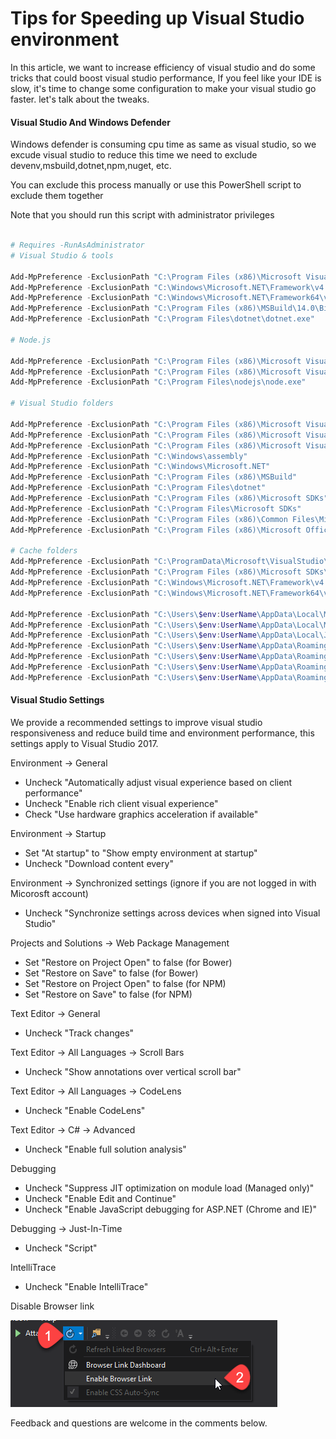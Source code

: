 # Tips for Speeding up Visual Studio environment

In this article, we want to increase efficiency of visual studio and do some tricks that could boost visual studio performance,
If you feel like your IDE is slow, it's time to change some configuration to make your visual studio go faster. let's talk about the tweaks.


#### Visual Studio And Windows Defender

Windows defender is consuming cpu time as same as visual studio, so we excude visual studio to reduce this time
we need to exclude devenv,msbuild,dotnet,npm,nuget, etc.

You can exclude this process manually or use this PowerShell script to exclude them together 

Note that you should run this script with administrator privileges

```powershell

# Requires -RunAsAdministrator
# Visual Studio & tools

Add-MpPreference -ExclusionPath "C:\Program Files (x86)\Microsoft Visual Studio\2017\Professional\Common7\IDE\devenv.exe"
Add-MpPreference -ExclusionPath "C:\Windows\Microsoft.NET\Framework\v4.0.30319\MSBuild.exe"
Add-MpPreference -ExclusionPath "C:\Windows\Microsoft.NET\Framework64\v4.0.30319\MSBuild.exe"
Add-MpPreference -ExclusionPath "C:\Program Files (x86)\MSBuild\14.0\Bin\MSBuild.exe"
Add-MpPreference -ExclusionPath "C:\Program Files\dotnet\dotnet.exe"

# Node.js

Add-MpPreference -ExclusionPath "C:\Program Files (x86)\Microsoft Visual Studio\2017\Professional\Web\External\node.exe"
Add-MpPreference -ExclusionPath "C:\Program Files (x86)\Microsoft Visual Studio\2017\Professional\Common7\ServiceHub\Hosts\ServiceHub.Host.Node.x86\ServiceHub.Host.Node.x86.exe"
Add-MpPreference -ExclusionPath "C:\Program Files\nodejs\node.exe"

# Visual Studio folders

Add-MpPreference -ExclusionPath "C:\Program Files (x86)\Microsoft Visual Studio 10.0"
Add-MpPreference -ExclusionPath "C:\Program Files (x86)\Microsoft Visual Studio 14.0"
Add-MpPreference -ExclusionPath "C:\Program Files (x86)\Microsoft Visual Studio"
Add-MpPreference -ExclusionPath "C:\Windows\assembly"
Add-MpPreference -ExclusionPath "C:\Windows\Microsoft.NET"
Add-MpPreference -ExclusionPath "C:\Program Files (x86)\MSBuild"
Add-MpPreference -ExclusionPath "C:\Program Files\dotnet"
Add-MpPreference -ExclusionPath "C:\Program Files (x86)\Microsoft SDKs"
Add-MpPreference -ExclusionPath "C:\Program Files\Microsoft SDKs"
Add-MpPreference -ExclusionPath "C:\Program Files (x86)\Common Files\Microsoft Shared\MSEnv"
Add-MpPreference -ExclusionPath "C:\Program Files (x86)\Microsoft Office"

# Cache folders
Add-MpPreference -ExclusionPath "C:\ProgramData\Microsoft\VisualStudio\Packages"
Add-MpPreference -ExclusionPath "C:\Program Files (x86)\Microsoft SDKs\NuGetPackages"
Add-MpPreference -ExclusionPath "C:\Windows\Microsoft.NET\Framework\v4.0.30319\Temporary ASP.NET Files"
Add-MpPreference -ExclusionPath "C:\Windows\Microsoft.NET\Framework64\v4.0.30319\Temporary ASP.NET Files"

Add-MpPreference -ExclusionPath "C:\Users\$env:UserName\AppData\Local\Microsoft\VisualStudio"
Add-MpPreference -ExclusionPath "C:\Users\$env:UserName\AppData\Local\Microsoft\WebsiteCache"
Add-MpPreference -ExclusionPath "C:\Users\$env:UserName\AppData\Local\Jetbrains"
Add-MpPreference -ExclusionPath "C:\Users\$env:UserName\AppData\Roaming\Microsoft\VisualStudio"
Add-MpPreference -ExclusionPath "C:\Users\$env:UserName\AppData\Roaming\JetBrains"
Add-MpPreference -ExclusionPath "C:\Users\$env:UserName\AppData\Roaming\npm"
Add-MpPreference -ExclusionPath "C:\Users\$env:UserName\AppData\Roaming\npm-cache"

```

#### Visual Studio Settings

We provide a recommended settings to improve visual studio responsiveness and reduce build time and environment performance,
this settings apply to Visual Studio 2017.

Environment -> General
* Uncheck "Automatically adjust visual experience based on client performance"
* Uncheck "Enable rich client visual experience"
* Check "Use hardware graphics acceleration if available"

Environment -> Startup
* Set "At startup" to "Show empty environment at startup"
* Uncheck "Download content every"

Environment -> Synchronized settings (ignore if you are not logged in with Micorosft account)
* Uncheck "Synchronize settings across devices when signed into Visual Studio"

Projects and Solutions -> Web Package Management
* Set "Restore on Project Open" to false (for Bower)
* Set "Restore on Save" to false (for Bower)
* Set "Restore on Project Open" to false (for NPM)
* Set "Restore on Save" to false (for NPM)

Text Editor -> General
* Uncheck "Track changes"

Text Editor -> All Languages -> Scroll Bars
* Uncheck "Show annotations over vertical scroll bar"

Text Editor -> All Languages -> CodeLens
* Uncheck "Enable CodeLens"

Text Editor -> C# -> Advanced
* Uncheck "Enable full solution analysis"

Debugging
* Uncheck "Suppress JIT optimization on module load (Managed only)"
* Uncheck "Enable Edit and Continue"
* Uncheck "Enable JavaScript debugging for ASP.NET (Chrome and IE)"

Debugging -> Just-In-Time
* Uncheck "Script"

IntelliTrace
* Uncheck "Enable IntelliTrace"

Disable Browser link

![](/assets/browser-link.png)



Feedback and questions are welcome in the comments below.